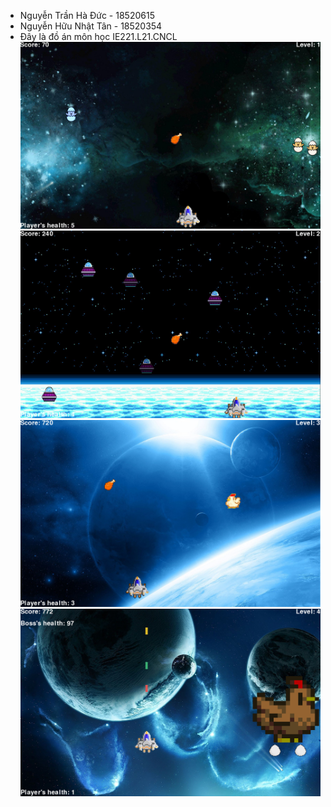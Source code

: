 - Nguyễn Trần Hà Đức - 18520615
- Nguyễn Hữu Nhật Tân - 18520354
- Đây là đồ án môn học IE221.L21.CNCL
![alt text](https://github.com/KanbeiUIT/chicken_invaders/blob/master/Media/intro_1.png?raw=true)
![alt text](https://github.com/KanbeiUIT/chicken_invaders/blob/master/Media/intro_2.png?raw=true)
![alt text](https://github.com/KanbeiUIT/chicken_invaders/blob/master/Media/intro_3.png?raw=true)
![alt text](https://github.com/KanbeiUIT/chicken_invaders/blob/master/Media/intro_4.png?raw=true)